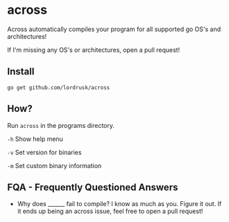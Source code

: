 across
======
Across automatically compiles your program
for all supported go OS's and architectures!

If I'm missing any OS's or architectures, open
a pull request!

Install
-------
`go get github.com/lordrusk/across`

How?
----
Run `across` in the programs directory.

`-h` Show help menu

`-v` Set version for binaries

`-m` Set custom binary information

FQA - Frequently Questioned Answers
-----------------------------------
- Why does ______ fail to compile?
	I know as much as you. Figure it out.
	If it ends up being an across issue,
	feel free to open a pull request!
